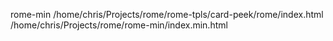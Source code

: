 rome-min /home/chris/Projects/rome/rome-tpls/card-peek/rome/index.html /home/chris/Projects/rome/rome-min/index.min.html
